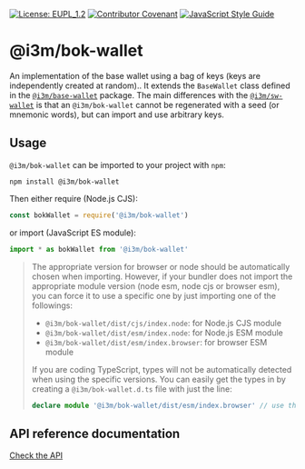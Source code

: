 [![License: EUPL_1.2](https://img.shields.io/badge/license-EUPL_1.2-green.svg)](LICENSE)
[![Contributor Covenant](https://img.shields.io/badge/Contributor%20Covenant-2.1-4baaaa.svg)](CODE_OF_CONDUCT.md)
[![JavaScript Style Guide](https://img.shields.io/badge/code_style-standard-brightgreen.svg)](https://standardjs.com)

# @i3m/bok-wallet

An implementation of the base wallet using a bag of keys (keys are independently created at random).. It extends the `BaseWallet` class defined in the [`@i3m/base-wallet`](../base-wallet/) package. The main differences with the [`@i3m/sw-wallet`](../sw-wallet/) is that an `@i3m/bok-wallet` cannot be regenerated with a seed (or mnemonic words), but can import and use arbitrary keys.

## Usage

`@i3m/bok-wallet` can be imported to your project with `npm`:

```console
npm install @i3m/bok-wallet
```

Then either require (Node.js CJS):

```javascript
const bokWallet = require('@i3m/bok-wallet')
```

or import (JavaScript ES module):

```javascript
import * as bokWallet from '@i3m/bok-wallet'
```

> The appropriate version for browser or node should be automatically chosen when importing. However, if your bundler does not import the appropriate module version (node esm, node cjs or browser esm), you can force it to use a specific one by just importing one of the followings:
>
> - `@i3m/bok-wallet/dist/cjs/index.node`: for Node.js CJS module
> - `@i3m/bok-wallet/dist/esm/index.node`: for Node.js ESM module
> - `@i3m/bok-wallet/dist/esm/index.browser`: for browser ESM module
>
> If you are coding TypeScript, types will not be automatically detected when using the specific versions. You can easily get the types in by creating a `@i3m/bok-wallet.d.ts` file with just the line:
>
> ```typescript
> declare module '@i3m/bok-wallet/dist/esm/index.browser' // use the specific file you were importing
> ```

## API reference documentation

[Check the API](docs/API.md)
